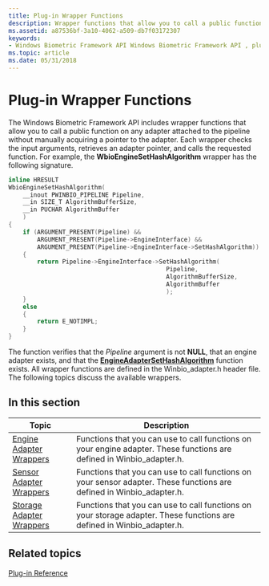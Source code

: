 ```yaml
---
title: Plug-in Wrapper Functions
description: Wrapper functions that allow you to call a public function on any adapter attached to the pipeline without manually acquiring a pointer to the adapter.
ms.assetid: a87536bf-3a10-4062-a509-db7f03172307
keywords:
- Windows Biometric Framework API Windows Biometric Framework API , plug-in wrapper functions
ms.topic: article
ms.date: 05/31/2018
---
```


# Plug-in Wrapper Functions

The Windows Biometric Framework API includes wrapper functions that allow you to call a public function on any adapter attached to the pipeline without manually acquiring a pointer to the adapter. Each wrapper checks the input arguments, retrieves an adapter pointer, and calls the requested function. For example, the **WbioEngineSetHashAlgorithm** wrapper has the following signature.


```C++
inline HRESULT
WbioEngineSetHashAlgorithm(
    __inout PWINBIO_PIPELINE Pipeline,
    __in SIZE_T AlgorithmBufferSize,
    __in PUCHAR AlgorithmBuffer
    )
{
    if (ARGUMENT_PRESENT(Pipeline) &&
        ARGUMENT_PRESENT(Pipeline->EngineInterface) &&
        ARGUMENT_PRESENT(Pipeline->EngineInterface->SetHashAlgorithm))
    {
        return Pipeline->EngineInterface->SetHashAlgorithm(
                                            Pipeline,
                                            AlgorithmBufferSize,
                                            AlgorithmBuffer
                                            );
    }
    else
    {
        return E_NOTIMPL;
    }
}
```



The function verifies that the *Pipeline* argument is not **NULL**, that an engine adapter exists, and that the [**EngineAdapterSetHashAlgorithm**](/windows/desktop/api/Winbio_adapter/nc-winbio_adapter-pibio_engine_set_hash_algorithm_fn) function exists. All wrapper functions are defined in the Winbio\_adapter.h header file. The following topics discuss the available wrappers.

## In this section



| Topic                                                               | Description                                                                                                                        |
|---------------------------------------------------------------------|------------------------------------------------------------------------------------------------------------------------------------|
| [Engine Adapter Wrappers](engine-adapter-wrappers.md)<br/>   | Functions that you can use to call functions on your engine adapter. These functions are defined in Winbio\_adapter.h.<br/>  |
| [Sensor Adapter Wrappers](sensor-adapter-wrappers.md)<br/>   | Functions that you can use to call functions on your sensor adapter. These functions are defined in Winbio\_adapter.h.<br/>  |
| [Storage Adapter Wrappers](storage-adapter-wrappers.md)<br/> | Functions that you can use to call functions on your storage adapter. These functions are defined in Winbio\_adapter.h.<br/> |



 

## Related topics

<dl> <dt>

[Plug-in Reference](plug-in-reference.md)
</dt> </dl>

 

 





